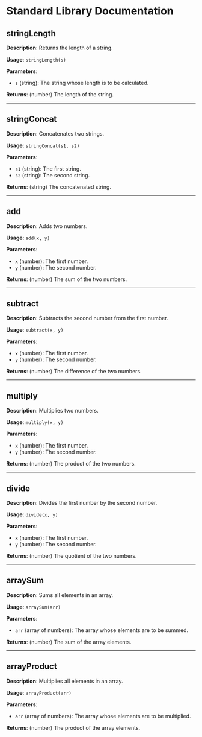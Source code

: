 # Standard Library Documentation

## stringLength

**Description**: Returns the length of a string.

**Usage**: `stringLength(s)`

**Parameters**:
- `s` (string): The string whose length is to be calculated.

**Returns**: (number) The length of the string.

---

## stringConcat

**Description**: Concatenates two strings.

**Usage**: `stringConcat(s1, s2)`

**Parameters**:
- `s1` (string): The first string.
- `s2` (string): The second string.

**Returns**: (string) The concatenated string.

---

## add

**Description**: Adds two numbers.

**Usage**: `add(x, y)`

**Parameters**:
- `x` (number): The first number.
- `y` (number): The second number.

**Returns**: (number) The sum of the two numbers.

---

## subtract

**Description**: Subtracts the second number from the first number.

**Usage**: `subtract(x, y)`

**Parameters**:
- `x` (number): The first number.
- `y` (number): The second number.

**Returns**: (number) The difference of the two numbers.

---

## multiply

**Description**: Multiplies two numbers.

**Usage**: `multiply(x, y)`

**Parameters**:
- `x` (number): The first number.
- `y` (number): The second number.

**Returns**: (number) The product of the two numbers.

---

## divide

**Description**: Divides the first number by the second number.

**Usage**: `divide(x, y)`

**Parameters**:
- `x` (number): The first number.
- `y` (number): The second number.

**Returns**: (number) The quotient of the two numbers.

---

## arraySum

**Description**: Sums all elements in an array.

**Usage**: `arraySum(arr)`

**Parameters**:
- `arr` (array of numbers): The array whose elements are to be summed.

**Returns**: (number) The sum of the array elements.

---

## arrayProduct

**Description**: Multiplies all elements in an array.

**Usage**: `arrayProduct(arr)`

**Parameters**:
- `arr` (array of numbers): The array whose elements are to be multiplied.

**Returns**: (number) The product of the array elements.

